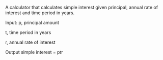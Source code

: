 
A calculator that calculates simple interest given principal, annual rate of interest and time period in years.


Input:
   p, principal amount
   
   t, time period in years
   
   r, annual rate of interest

   
Output
   simple interest = p*t*r
